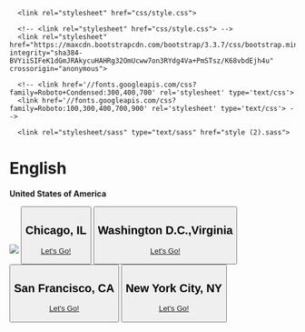 <!DOCTYPE html>
<html >
<head>
  <meta charset="UTF-8">
  <title>Shinnpo US Adventure Page</title>



      <link rel="stylesheet" href="css/style.css">


</head>

<body>
  <!DOCTYPE html>
<html >
<head>
  <meta charset="UTF-8">

      <!-- <link rel="stylesheet" href="css/style.css"> -->
      <link rel="stylesheet" href="https://maxcdn.bootstrapcdn.com/bootstrap/3.3.7/css/bootstrap.min.css" integrity="sha384-BVYiiSIFeK1dGmJRAkycuHAHRg32OmUcww7on3RYdg4Va+PmSTsz/K68vbdEjh4u" crossorigin="anonymous">

      <!-- <link href='//fonts.googleapis.com/css?family=Roboto+Condensed:300,400,700' rel='stylesheet' type='text/css'>
      <link href='//fonts.googleapis.com/css?family=Roboto:100,300,400,700,900' rel='stylesheet' type='text/css'> -->

      <link rel="stylesheet/sass" type="text/sass" href="style (2).sass">
</head>

<body>
  <h1>English</h1>
  <p class="description"><strong>United States of America</strong></p>
  <div class="distribution-map">
      <img src="http://image.ibb.co/fENNC5/us_map.png">
      <button class="map-point" style="top:39%;left:64%">
          <div class="content">
              <div class="centered-y">
                  <h2>Chicago, IL</h2>
                <p><a href="https://www.google.com/">Let's Go!</a></p></p>
              </div>
          </div>
      </button>
      <button class="map-point" style="top:44.2%;left:83.5%">
          <div class="content">
              <div class="centered-y">
                  <h2>Washington D.C.,Virginia</h2>
                  <p><a href="https://www.google.com/">Let's Go!</a></p></p>
              </div>
          </div>
      </button>
      <button class="map-point" style="top:44%;left:6%">
          <div class="content">
              <div class="centered-y">
                  <h2>San Francisco, CA</h2>
                  <p><a href="https://www.google.com/">Let's Go!</a></p>
              </div>
          </div>
      </button>
      <button class="map-point" style="top:34%;left:87%">
          <div class="content">
              <div class="centered-y">
                  <h2>New York City, NY</h2>
                  <p><a href="https://www.google.com/">Let's Go!</a></p></p>
              </div>
          </div>
      </button>
  </div>
</body>
</html>


</body>
</html>

